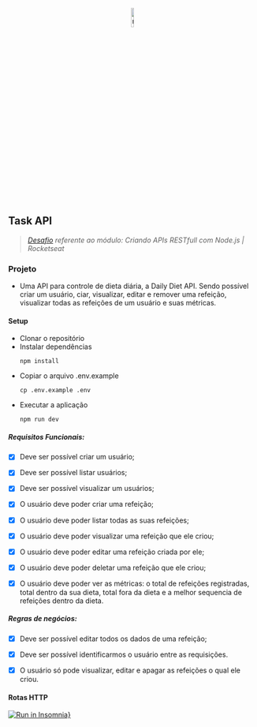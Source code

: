 <p align="center">
  <img src="https://github.com/Carolinatxrs/task-api/assets/70086416/decaa83a-4131-4069-8eee-0b20f9af514a" alt="node.js" style="width: 10%;" />
</p>

## Task API

> *[Desafio](https://efficient-sloth-d85.notion.site/Desafio-02-be7cdb37aaf74ba898bc6336427fa410) referente ao módulo: Criando APIs RESTfull com Node.js | Rocketseat*

### Projeto

- Uma API para controle de dieta diária, a Daily Diet API. Sendo possível criar um usuário, ciar, visualizar, editar e remover uma refeição, visualizar todas as refeições de um usuário e suas métricas.

#### Setup
- Clonar o repositório
- Instalar dependências
  ~~~
  npm install
  ~~~
- Copiar o arquivo .env.example
  ~~~
  cp .env.example .env
  ~~~
- Executar a aplicação
  ~~~
  npm run dev
  ~~~
  
##### Requisitos Funcionais:
- [x] Deve ser possível criar um usuário;
- [x] Deve ser possível listar usuários;
- [x] Deve ser possível visualizar um usuários;
- [x] O usuário deve poder criar uma refeição;
- [x] O usuário deve poder listar todas as suas refeições;
- [x] O usuário deve poder visualizar uma refeição que ele criou;
- [x] O usuário deve poder editar uma refeição criada por ele;
- [x] O usuário deve poder deletar uma refeição que ele criou;
- [x] O usuário deve poder ver as métricas: o total de refeições registradas, total dentro da sua dieta, total fora da dieta e a melhor sequencia de refeições dentro da dieta.


##### Regras de negócios:
- [x] Deve ser possível editar todos os dados de uma refeição;
- [x] Deve ser possível identificarmos o usuário entre as requisições.
- [x] O usuário só pode visualizar, editar e apagar as refeições o qual ele criou.


#### Rotas HTTP

[![Run in Insomnia}](https://insomnia.rest/images/run.svg)](https://insomnia.rest/run/?label=daily-diet-api&uri=https%3A%2F%2Fgithub.com%2FCarolinatxrs%2Fdaily-diet-api%2Fblob%2Fmain%2Frequests.json)

<br />
<br />
